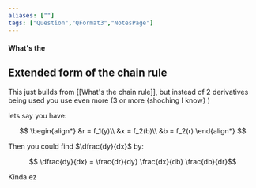 ```yaml
---
aliases: [""]
tags: ["Question","QFormat3","NotesPage"]
---
```


#### What's the
## Extended form of the chain rule
This just builds from [[What's the chain rule]], but instead of 2 derivatives being used you use even more (3 or more {shoching I know} )

lets say you have:

$$ 
\begin{align*}
&r = f_1(y)\\
&x = f_2(b)\\
&b = f_2(r)
\end{align*}
$$

Then you could find $\dfrac{dy}{dx}$ by:

$$ \dfrac{dy}{dx} = \frac{dr}{dy} \frac{dx}{db} \frac{db}{dr}$$

Kinda ez